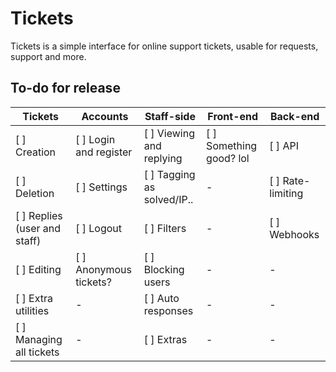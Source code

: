 # Tickets
Tickets is a simple interface for online support tickets, usable for requests, support and more.

## To-do for release
Tickets | Accounts | Staff-side | Front-end | Back-end
--- | --- | --- | --- | ---
[ ] Creation | [ ] Login and register | [ ] Viewing and replying | [ ] Something good? lol | [ ] API
[ ] Deletion | [ ] Settings | [ ] Tagging as solved/IP.. | - | [ ] Rate-limiting
[ ] Replies (user and staff) | [ ] Logout | [ ] Filters | - | [ ] Webhooks
[ ] Editing | [ ] Anonymous tickets? | [ ] Blocking users | - | -
[ ] Extra utilities | - | [ ] Auto responses | - | -
[ ] Managing all tickets | - | [ ] Extras | - | -
